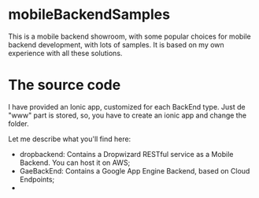 # mobileBackendSamples
This is a mobile backend showroom, with some popular choices for mobile backend development, with lots of samples. It is based on my own experience with all these solutions. 

# The source code
I have provided an Ionic app, customized for each BackEnd type. Just de "www" part is stored, so, you have to create an ionic app and change the folder.

Let me describe what you'll find here: 

* dropbackend: Contains a Dropwizard RESTful service as a Mobile Backend. You can host it on AWS;
* GaeBackEnd: Contains a Google App Engine Backend, based on Cloud Endpoints;
* 
